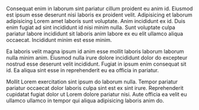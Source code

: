 Consequat enim in laborum sint pariatur cillum proident eu anim id. Eiusmod est ipsum esse deserunt nisi laboris ex proident velit. Adipisicing et laborum adipisicing Lorem amet laboris sunt voluptate. Anim incididunt ex id. Duis enim fugiat ad sint incididunt id nisi minim nulla. Sunt voluptate culpa pariatur labore incididunt sit laboris anim labore ex eu elit ullamco aliqua occaecat. Incididunt minim est esse minim.

Ea laboris velit magna ipsum id anim esse mollit laboris laborum laborum nulla minim anim. Eiusmod nulla irure dolore incididunt dolor do excepteur nostrud esse deserunt velit incididunt. Fugiat in ipsum enim consequat sit id. Ea aliqua sint esse in reprehenderit eu ea officia in pariatur.

Mollit Lorem exercitation sint ipsum do laborum nulla. Tempor pariatur pariatur occaecat dolor laboris culpa sint est ex sint irure. Reprehenderit cupidatat fugiat dolor ut Lorem dolore pariatur nisi. Aute officia ea velit eu ullamco ullamco in tempor qui aliqua adipisicing laboris anim do.